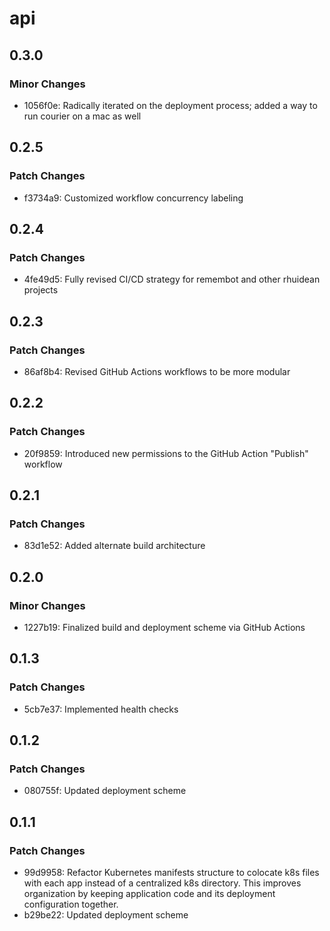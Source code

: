 # api

## 0.3.0

### Minor Changes

- 1056f0e: Radically iterated on the deployment process; added a way to run courier on a mac as well

## 0.2.5

### Patch Changes

- f3734a9: Customized workflow concurrency labeling

## 0.2.4

### Patch Changes

- 4fe49d5: Fully revised CI/CD strategy for remembot and other rhuidean projects

## 0.2.3

### Patch Changes

- 86af8b4: Revised GitHub Actions workflows to be more modular

## 0.2.2

### Patch Changes

- 20f9859: Introduced new permissions to the GitHub Action "Publish" workflow

## 0.2.1

### Patch Changes

- 83d1e52: Added alternate build architecture

## 0.2.0

### Minor Changes

- 1227b19: Finalized build and deployment scheme via GitHub Actions

## 0.1.3

### Patch Changes

- 5cb7e37: Implemented health checks

## 0.1.2

### Patch Changes

- 080755f: Updated deployment scheme

## 0.1.1

### Patch Changes

- 99d9958: Refactor Kubernetes manifests structure to colocate k8s files with each app instead of a centralized k8s directory. This improves organization by keeping application code and its deployment configuration together.
- b29be22: Updated deployment scheme
